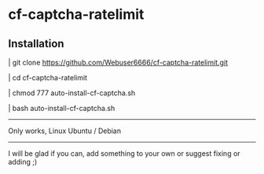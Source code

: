 # cf-captcha-ratelimit
Installation
--------------------------------
| git clone https://github.com/Webuser6666/cf-captcha-ratelimit.git

| cd cf-captcha-ratelimit

| chmod 777 auto-install-cf-captcha.sh

| bash auto-install-cf-captcha.sh

--------------------------------
Only works, Linux Ubuntu / Debian

--------------------------------
I will be glad if you can, add something to your own or suggest fixing or adding ;)
